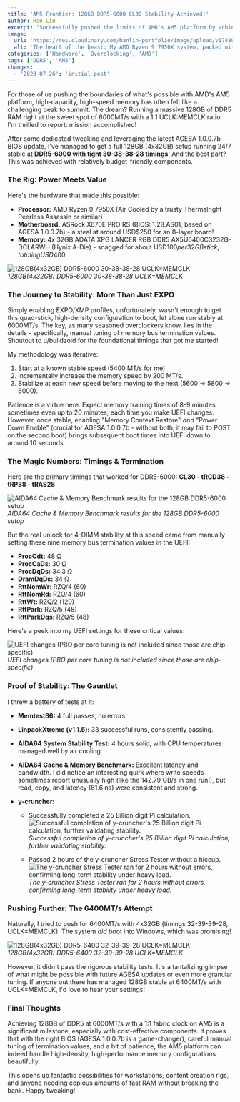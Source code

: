 ```yaml
---
title: 'AM5 Frontier: 128GB DDR5-6000 CL30 Stability Achieved!'
author: Han Lin
excerpt: "Successfully pushed the limits of AMD's AM5 platform by achieving 24/7 stability with 128GB of DDR5 RAM at the coveted 6000MT/s sweet spot."
image:
  url: 'https://res.cloudinary.com/hanlin-portfolio/image/upload/v1748982006/am5-128gb-ddr5-6000-xpg-lancer-ram-cpu-cooler-installed_fcccen.webp'
  alt: 'The heart of the beast: My AMD Ryzen 9 7950X system, packed with 128GB of ADATA XPG LANCER DDR5 RAM.'
categories: ['Hardware', 'Overclocking', 'AMD']
tags: ['DDR5', 'AM5']
changes:
  - '2023-07-26': 'initial post'
---
```


For those of us pushing the boundaries of what's possible with AMD's AM5 platform, high-capacity, high-speed memory has often felt like a challenging peak to summit. The dream? Running a massive 128GB of DDR5 RAM right at the sweet spot of 6000MT/s with a 1:1 UCLK:MEMCLK ratio. I'm thrilled to report: mission accomplished!

After some dedicated tweaking and leveraging the latest AGESA 1.0.0.7b BIOS update, I've managed to get a full 128GB (4x32GB) setup running 24/7 stable at **DDR5-6000 with tight 30-38-38-28 timings**. And the best part? This was achieved with relatively budget-friendly components.

### The Rig: Power Meets Value

Here's the hardware that made this possible:

- **Processor:** AMD Ryzen 9 7950X (Air Cooled by a trusty Thermalright Peerless Assassin or similar)
- **Motherboard:** ASRock X670E PRO RS (BIOS: 1.28.AS01, based on AGESA 1.0.0.7b) - a steal at around USD$250 for an 8-layer board!
- **Memory:** 4x 32GB ADATA XPG LANCER RGB DDR5 AX5U6400C3232G-DCLARWH (Hynix A-Die) - snagged for about USD$100 per 32GB stick, totaling USD$400.

![128GB(4x32GB) DDR5-6000 30-38-38-28 UCLK=MEMCLK](https://res.cloudinary.com/hanlin-portfolio/image/upload/v1748982006/am5-128gb-ddr5-6000-system-info-stability-test-linpack_tbsrby.jpg)_128GB(4x32GB) DDR5-6000 30-38-38-28 UCLK=MEMCLK_

### The Journey to Stability: More Than Just EXPO

Simply enabling EXPO/XMP profiles, unfortunately, wasn't enough to get this quad-stick, high-density configuration to boot, let alone run stably at 6000MT/s. The key, as many seasoned overclockers know, lies in the details - specifically, manual tuning of memory bus termination values. Shoutout to u/buildzoid for the foundational timings that got me started!

My methodology was iterative:

1.  Start at a known stable speed (5400 MT/s for me).
2.  Incrementally increase the memory speed by 200 MT/s.
3.  Stabilize at each new speed before moving to the next (5600 -> 5800 -> 6000).

Patience is a virtue here. Expect memory training times of 8-9 minutes, sometimes even up to 20 minutes, each time you make UEFI changes. However, once stable, enabling "Memory Context Restore" _and_ "Power Down Enable" (crucial for AGESA 1.0.0.7b - without both, it may fail to POST on the second boot) brings subsequent boot times into UEFI down to around 10 seconds.

### The Magic Numbers: Timings & Termination

Here are the primary timings that worked for DDR5-6000: **CL30 - tRCD38 - tRP38 - tRAS28**

![AIDA64 Cache & Memory Benchmark results for the 128GB DDR5-6000 setup](https://res.cloudinary.com/hanlin-portfolio/image/upload/v1748982005/am5-128gb-ddr5-6000-aida64-cache-memory-benchmark-6000mtps_my6drt.png)_AIDA64 Cache & Memory Benchmark results for the 128GB DDR5-6000 setup_

But the real unlock for 4-DIMM stability at this speed came from manually setting these nine memory bus termination values in the UEFI:

- **ProcOdt:** 48 Ω
- **ProcCaDs:** 30 Ω
- **ProcDqDs:** 34.3 Ω
- **DramDqDs:** 34 Ω
- **RttNomWr:** RZQ/4 (60)
- **RttNomRd:** RZQ/4 (60)
- **RttWt:** RZQ/2 (120)
- **RttPark:** RZQ/5 (48)
- **RttParkDqs:** RZQ/5 (48)

Here's a peek into my UEFI settings for these critical values:

![UEFI changes (PBO per core tuning is not included since those are chip-specific)](https://res.cloudinary.com/hanlin-portfolio/image/upload/v1748982005/am5-128gb-ddr5-6000-bios-oc-tweaker-dram-timings_iaant4.png)_UEFI changes (PBO per core tuning is not included since those are chip-specific)_

### Proof of Stability: The Gauntlet

I threw a battery of tests at it:

- **Memtest86:** 4 full passes, no errors.
- **LinpackXtreme (v1.1.5):** 33 successful runs, consistently passing.
- **AIDA64 System Stability Test:** 4 hours solid, with CPU temperatures managed well by air cooling.
- **AIDA64 Cache & Memory Benchmark:** Excellent latency and bandwidth. I did notice an interesting quirk where write speeds sometimes report unusually high (like the 142.79 GB/s in one run!), but read, copy, and latency (61.6 ns) were consistent and strong.
- **y-cruncher:**

  - Successfully completed a 25 Billion digit Pi calculation.
    ![Successful completion of y-cruncher's 25 Billion digit Pi calculation, further validating stability.](https://res.cloudinary.com/hanlin-portfolio/image/upload/v1748982005/am5-128gb-ddr5-6000-y-cruncher-pi-25b-benchmark_juatv0.png)_Successful completion of y-cruncher's 25 Billion digit Pi calculation, further validating stability._

  - Passed 2 hours of the y-cruncher Stress Tester without a hiccup.
    ![The y-cruncher Stress Tester ran for 2 hours without errors, confirming long-term stability under heavy load.](https://res.cloudinary.com/hanlin-portfolio/image/upload/v1748982005/am5-128gb-ddr5-6000-y-cruncher-component-stress-test_wpzqct.webp)_The y-cruncher Stress Tester ran for 2 hours without errors, confirming long-term stability under heavy load._

### Pushing Further: The 6400MT/s Attempt

Naturally, I tried to push for 6400MT/s with 4x32GB (timings 32-39-39-28, UCLK=MEMCLK). The system _did_ boot into Windows, which was promising!

![128GB(4x32GB) DDR5-6400 32-39-39-28 UCLK=MEMCLK](https://res.cloudinary.com/hanlin-portfolio/image/upload/v1748982005/am5-128gb-ddr5-6000-zentimings-aida64-benchmark-6400mtps-profile_e4rt1q.webp)_128GB(4x32GB) DDR5-6400 32-39-39-28 UCLK=MEMCLK_

However, it didn't pass the rigorous stability tests. It's a tantalizing glimpse of what might be possible with future AGESA updates or even more granular tuning. If anyone out there has managed 128GB stable at 6400MT/s with UCLK=MEMCLK, I'd love to hear your settings!

### Final Thoughts

Achieving 128GB of DDR5 at 6000MT/s with a 1:1 fabric clock on AM5 is a significant milestone, especially with cost-effective components. It proves that with the right BIOS (AGESA 1.0.0.7b is a game-changer), careful manual tuning of termination values, and a bit of patience, the AM5 platform can indeed handle high-density, high-performance memory configurations beautifully.

This opens up fantastic possibilities for workstations, content creation rigs, and anyone needing copious amounts of fast RAM without breaking the bank. Happy tweaking!
